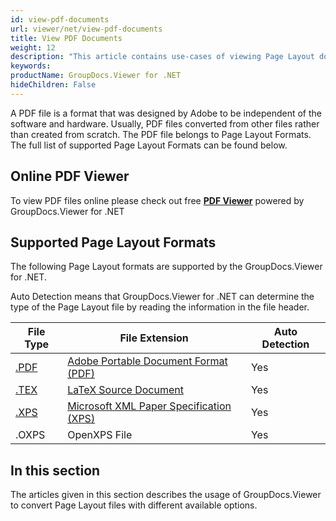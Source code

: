 ```yaml
---
id: view-pdf-documents
url: viewer/net/view-pdf-documents
title: View PDF Documents
weight: 12
description: "This article contains use-cases of viewing Page Layout documents with GroupDocs.Viewer within your .NET applications."
keywords: 
productName: GroupDocs.Viewer for .NET
hideChildren: False
---
```

A PDF file is a format that was designed by Adobe to be independent of the software and hardware. Usually, PDF files converted from other files rather than created from scratch. The PDF file belongs to Page Layout Formats. The full list of supported Page Layout Formats can be found below.

## Online PDF Viewer

To view PDF files online please check out free **[PDF Viewer](https://products.groupdocs.app/viewer/pdf)** powered by GroupDocs.Viewer for .NET

## Supported Page Layout Formats

The following Page Layout formats are supported by the GroupDocs.Viewer for .NET.

Auto Detection means that GroupDocs.Viewer for .NET can determine the type of the Page Layout file by reading the information in the file header.

| File Type | File Extension | Auto Detection |
| --- | --- | --- |
| [.PDF](https://wiki.fileformat.com/view/pdf) | [Adobe Portable Document Format (PDF)](https://wiki.fileformat.com/view/pdf) | Yes |
| [.TEX](https://wiki.fileformat.com/page-description-language/tex/) | [LaTeX Source Document](https://wiki.fileformat.com/page-description-language/tex/) | Yes |
| [.XPS](https://wiki.fileformat.com/page-description-language/xps) | [Microsoft XML Paper Specification (XPS)](https://wiki.fileformat.com/page-description-language/xps) | Yes |
| .OXPS | OpenXPS File | Yes |

## In this section

The articles given in this section describes the usage of GroupDocs.Viewer to convert Page Layout files with different available options.
